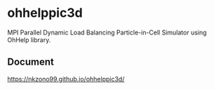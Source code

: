 # ohhelppic3d
MPI Parallel Dynamic Load Balancing Particle-in-Cell Simulator using OhHelp library.
## Document
https://nkzono99.github.io/ohhelppic3d/